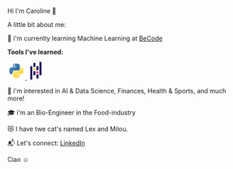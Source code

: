 Hi I'm Caroline :wave: 

A little bit about me:

🎒 i'm currently learning Machine Learning at [BeCode]([https://becode.org/all-trainings/pedagogical-framework-ai-data-science/])

**Tools I've learned:**

<p align="left">
<a href="https://www.python.org/" target="_blank" rel="noreferrer"> <img src="https://raw.githubusercontent.com/devicons/devicon/master/icons/python/python-original.svg" alt="python" width="40" height="40"/> </a>
<a href="https://pandas.pydata.org/" target="_blank" rel="noreferrer"> <img src="https://raw.githubusercontent.com/devicons/devicon/2ae2a900d2f041da66e950e4d48052658d850630/icons/pandas/pandas-original.svg" alt="pandas" width="40" height="40"/> </a>


</p>


👀 i'm interested in AI & Data Science, Finances, Health & Sports, and much more!

🎓 i'm an Bio-Engineer in the Food-industry

😻 I have twe cat's named Lex and Milou.

📬 Let's connect: [LinkedIn]([https://www.linkedin.com/in/caroline-van-hoeke/])




Ciao :relaxed: 
